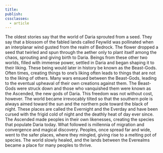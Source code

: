 ```yaml
---
title: 
publish: 
cssclasses:
  - article
---
```

The oldest stories say that the world of Daria sprouted from a seed. They say that a blossom of the fabled lands called Feywild was pollinated when an interplanar wind gusted from the realm of Bedrock. The flower dropped a seed that twirled and spun through the aether only to plant itself among the chaos, sprouting and giving birth to Daria.
Beings from these other two worlds, filled with immense power, settled in Daria and began shaping it to their liking. These being would later in history be known as the Beast-Gods. Often times, creating things to one’s liking often leads to things that are not to the liking of others. Many wars ensued between the Beast-Gods, leading to the eventual upheaval of their own creations against them. The Beast-Gods were struck down and those who vanquished them were known as the Ascended, the new gods of Daria.
This freedom was not without cost, however. The world became irrevocably tilted so that the southern pole is always aimed toward the sun and the northern pole toward the black of night. These places are called the Evernight and the Everday and have been cursed with the frigid cold of night and the deathly heat of day ever since.
The Ascended made peoples in their own likenesses, creating the species that populate Daria today. What followed is millennia of migration and convergence and magical discovery. Peoples, once spread far and wide, went to the safer places, where they mingled, giving rise to a melting pot of species. The world slowly healed, and the lands between the Everealms became a place for many peoples to thrive.